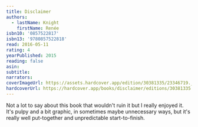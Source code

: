 ```yaml
---
title: Disclaimer
authors:
  - lastName: Knight
    firstName: Renée
isbn10: '0857522817'
isbn13: '9780857522818'
read: 2016-05-11
rating: 4
yearPublished: 2015
reading: false
asin:
subtitle:
narrators:
coverImageUrl: https://assets.hardcover.app/edition/30381335/23346719._SX98_.jpg
hardcoverUrl: https://hardcover.app/books/disclaimer/editions/30381335
---
```


Not a lot to say about this book that wouldn't ruin it but I really enjoyed it. It's pulpy and a bit graphic, in sometimes maybe unnecessary ways, but it's really well put-together and unpredictable start-to-finish.
